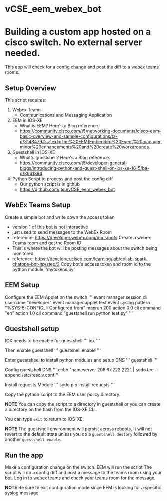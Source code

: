 # vCSE_eem_webex_bot

# Building a custom app hosted on a cisco switch.  No external server needed.
This app will check for a config change and post the diff to a webex teams rooms.

## Setup Overview
This script requires:
  1.  Webex Teams
      - Communications and Messaging Application
  2.  EEM in IOS-XE
      - What is EEM?  Here's a Blog reference.
      - https://community.cisco.com/t5/networking-documents/cisco-eem-basic-overview-and-sample-configurations/ta-p/3148479#:~:text=The%20EEM(Embedded%20Event%20manager,minor%20enhancements%20and%20create%20workarounds.
  3.  Guestshell in IOS-XE
      - What's guestshell?  Here's a Blog reference.
      - https://community.cisco.com/t5/developer-general-blogs/introducing-python-and-guest-shell-on-ios-xe-16-5/ba-p/3661394
  4.  Python Script to process and post the config diff
      - Our python script is in github
      - https://github.com/jtsu/vCSE_eem_webex_bot


## WebEx Teams Setup
Create a simple bot and write down the access token
  - version 1 of this bot is not interactive
  - just used to send messages to the WebEx Room
  - reference: https://developer.webex.com/docs/bots
Create a webex Teams room and get the Room ID
  - This is where the bot will be posting messages about the switch being monitored
  - reference: https://developer.cisco.com/learning/lab/collab-spark-chatops-bot-itp/step/2
Copy bot's access token and room id to the python module, 'mytokens.py'


## EEM Setup
Configure the EEM Applet on the switch
  '''
  event manager session cli username "developer"
  event manager applet test
   event syslog pattern "%SYS-5-CONFIG_I: Configured from" maxrun 200
   action 0.0 cli command "en"
   action 1.0 cli command "guestshell run python test.py"
  '''

## Guestshell setup
IOX needs to be enable for guestshell
  '''
  iox
  '''

Then enable guestshell
  '''
  guestshell enable
  '''

Enter guestsheel  to install python  modules and setup DNS
  '''
  guestshell
  '''

Config guestshell DNS
  '''
  echo "nameserver 208.67.222.222" | sudo tee --append /etc/resolv.conf
  '''

Install requests Module
  '''
  sudo pip install requests
  '''

Copy the python script to the EEM user policy directory.

**NOTE** You can copy the script to a directory in guestshell or you can create a
directory on the flash from the IOS-XE CLI.

You can type `exit` to return to IOS-XE.

**NOTE** The guestshell environment will persist across reboots.  It will not revert to the default
state unless you do a `guestshell destory` followed by another `guestshell enable`.

## Run the app
Make a configuration change on the switch.
EEM will run the script
The script will do a config diff and post a message to the teams room using your bot.
Log in to webex teams and check your teams room for the message.

**NOTE** Be sure to exit configuration mode since EEM is looking for a specific syslog message.
